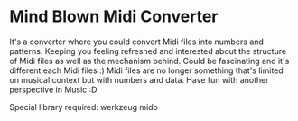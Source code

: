 # Mind Blown Midi Converter

It's a converter where you could convert Midi files into numbers and patterns.
Keeping you feeling refreshed and interested about the structure of Midi files as well as the mechanism behind. Could be fascinating and it's different each Midi files :)
Midi files are no longer something that's limited on musical context but with numbers and data.
Have fun with another perspective in Music :D


Special library required: werkzeug
                          mido
